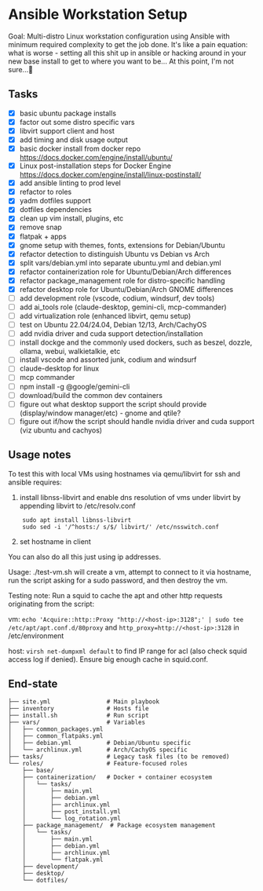 # Ansible Workstation Setup

Goal:       Multi-distro Linux workstation configuration using Ansible with minimum required complexity to get the job done. It's like a pain equation: what is worse - setting all this shit up in ansible or hacking around in your new base install to get to where you want to be... At this point, I'm not sure...

## Tasks

- [x] basic ubuntu package installs
- [x] factor out some distro specific vars
- [x] libvirt support client and host
- [x] add timing and disk usage output
- [x] basic docker install from docker repo https://docs.docker.com/engine/install/ubuntu/
- [x] Linux post-installation steps for Docker Engine https://docs.docker.com/engine/install/linux-postinstall/
- [x] add ansible linting to prod level
- [x] refactor to roles
- [x] yadm dotfiles support
- [x] dotfiles dependencies
- [x] clean up vim install, plugins, etc
- [x] remove snap
- [x] flatpak + apps
- [x] gnome setup with themes, fonts, extensions for Debian/Ubuntu
- [x] refactor detection to distinguish Ubuntu vs Debian vs Arch
- [x] split vars/debian.yml into separate ubuntu.yml and debian.yml
- [x] refactor containerization role for Ubuntu/Debian/Arch differences
- [x] refactor package_management role for distro-specific handling
- [x] refactor desktop role for Ubuntu/Debian/Arch GNOME differences
- [ ] add development role (vscode, codium, windsurf, dev tools)
- [ ] add ai_tools role (claude-desktop, gemini-cli, mcp-commander)
- [ ] add virtualization role (enhanced libvirt, qemu setup)
- [ ] test on Ubuntu 22.04/24.04, Debian 12/13, Arch/CachyOS
- [ ] add nvidia driver and cuda support detection/installation
- [ ] install dockge and the commonly used dockers, such as beszel, dozzle, ollama, webui, walkietalkie, etc
- [ ] install vscode and assorted junk, codium and windsurf
- [ ] claude-desktop for linux
- [ ] mcp commander
- [ ] npm install -g @google/gemini-cli
- [ ] download/build the common dev containers
- [ ] figure out what desktop support the script should provide (display/window manager/etc) - gnome and qtile?
- [ ] figure out if/how the script should handle nvidia driver and cuda support (viz ubuntu and cachyos)

## Usage notes

To test this with local VMs using hostnames via qemu/libvirt for ssh and ansible requires:

1. install libnss-libvirt and enable dns resolution of vms under libvirt by appending libvirt to /etc/resolv.conf


```
    sudo apt install libnss-libvirt
    sudo sed -i '/^hosts:/ s/$/ libvirt/' /etc/nsswitch.conf
```

2. set hostname in client

You can also do all this just using ip addresses.

Usage: ./test-vm.sh will create a vm, attempt to connect to it via hostname, run the script asking for a sudo password, and then destroy the vm.

Testing note: Run a squid to cache the apt and other http requests originating from the script:

vm: ```echo 'Acquire::http::Proxy "http://<host-ip>:3128";' | sudo tee /etc/apt/apt.conf.d/80proxy``` and  ```http_proxy=http://<host-ip>:3128``` in /etc/environment

host: ```virsh net-dumpxml default``` to find IP range for acl (also check squid access log if denied). Ensure big enough cache in squid.conf.

## End-state
```
├── site.yml                # Main playbook
├── inventory               # Hosts file
├── install.sh              # Run script
├── vars/                   # Variables
│   ├── common_packages.yml
│   ├── common_flatpaks.yml
│   ├── debian.yml          # Debian/Ubuntu specific
│   └── archlinux.yml       # Arch/CachyOS specific
├── tasks/                  # Legacy task files (to be removed)
└── roles/                  # Feature-focused roles
    ├── base/
    ├── containerization/   # Docker + container ecosystem
    │   └── tasks/
    │       ├── main.yml
    │       ├── debian.yml
    │       ├── archlinux.yml
    │       ├── post_install.yml
    │       └── log_rotation.yml
    ├── package_management/  # Package ecosystem management
    │   └── tasks/
    │       ├── main.yml
    │       ├── debian.yml
    │       ├── archlinux.yml
    │       └── flatpak.yml
    ├── development/
    ├── desktop/
    └── dotfiles/
```

